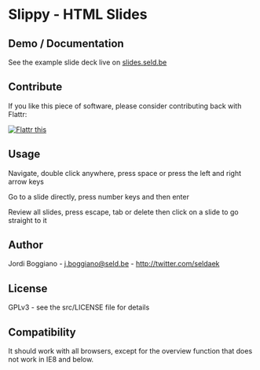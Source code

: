 Slippy - HTML Slides
====================

Demo / Documentation
--------------------

See the example slide deck live on [slides.seld.be][1]

[1]: http://slides.seld.be/?file=2010-05-30+Example.html

Contribute
----------

If you like this piece of software, please consider contributing back with Flattr:

<a href="http://flattr.com/thing/14125/Slippy-HTML-Presentations" target="_blank"><img src="http://api.flattr.com/button/button-static-50x60.png" title="Flattr this" border="0" /></a>

Usage
-----

Navigate, double click anywhere, press space or press the left and right arrow keys

Go to a slide directly, press number keys and then enter

Review all slides, press escape, tab or delete then click on a slide to go straight to it

Author
------

Jordi Boggiano - <j.boggiano@seld.be> - <http://twitter.com/seldaek>

License
-------

GPLv3 - see the src/LICENSE file for details

Compatibility
-------------

It should work with all browsers, except for the overview function that does not work in IE8 and below.
